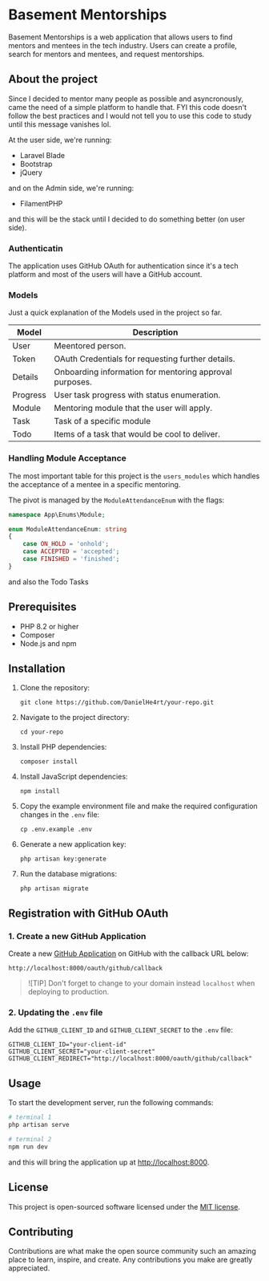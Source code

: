 # Basement Mentorships

Basement Mentorships is a web application that allows users to find mentors and mentees in the tech industry. Users can create a profile, search for mentors and mentees, and request mentorships.


## About the project

Since I decided to mentor many people as possible and asyncronously, came the need of a simple platform to handle that.
FYI this code doesn't follow the best practices and I would not tell you to use this code to study until this message vanishes lol.

At the user side, we're running:

- Laravel Blade
- Bootstrap
- jQuery

and on the Admin side, we're running:

- FilamentPHP

and this will be the stack until I decided to do something better (on user side).

### Authenticatin

The application uses GitHub OAuth for authentication since it's a tech platform and most of the users will have a GitHub account.

### Models

Just a quick explanation of the Models used in the project so far.

| Model    | Description                                             |
|----------|---------------------------------------------------------|
| User     | Meentored person.                                       |
| Token    | OAuth Credentials for requesting further details.       |
| Details  | Onboarding information for mentoring approval purposes. |
| Progress | User task progress with status enumeration.             |
| Module   | Mentoring module that the user will apply.              |
| Task     | Task of a specific module                               |
| Todo     | Items of a task that would be cool to deliver.          |

### Handling Module Acceptance

The most important table for this project is the `users_modules` which handles the acceptance of a mentee in a specific mentoring. 

The pivot is managed by the `ModuleAttendanceEnum` with the flags: 
```php
namespace App\Enums\Module;

enum ModuleAttendanceEnum: string
{
    case ON_HOLD = 'onhold';
    case ACCEPTED = 'accepted';
    case FINISHED = 'finished';
}
```

and also the Todo Tasks

## Prerequisites

- PHP 8.2 or higher
- Composer
- Node.js and npm

## Installation

1. Clone the repository:
    ```
    git clone https://github.com/DanielHe4rt/your-repo.git
    ```

2. Navigate to the project directory:
    ```
    cd your-repo
    ```

3. Install PHP dependencies:
    ```
    composer install
    ```

4. Install JavaScript dependencies:
    ```
    npm install
    ```

5. Copy the example environment file and make the required configuration changes in the `.env` file:
    ```
    cp .env.example .env
    ```

6. Generate a new application key:
    ```
    php artisan key:generate
    ```

7. Run the database migrations:
    ```
    php artisan migrate
    ```
   
## Registration with GitHub OAuth

### 1. Create a new GitHub Application

Create a new [GitHub Application](https://github.com/settings/apps) on GitHub with the callback URL below:

```
http://localhost:8000/oauth/github/callback
```

> ![TIP]
> Don't forget to change to your domain instead `localhost` when deploying to production.

### 2. Updating the `.env` file

Add the `GITHUB_CLIENT_ID` and `GITHUB_CLIENT_SECRET` to the `.env` file:

```
GITHUB_CLIENT_ID="your-client-id"
GITHUB_CLIENT_SECRET="your-client-secret"
GITHUB_CLIENT_REDIRECT="http://localhost:8000/oauth/github/callback"
```

## Usage

To start the development server, run the following commands:

```bash
# terminal 1
php artisan serve
```

```bash
# terminal 2
npm run dev
```

and this will bring the application up at [http://localhost:8000](http://localhost:8000).

## License

This project is open-sourced software licensed under the [MIT license](https://opensource.org/licenses/MIT).

## Contributing

Contributions are what make the open source community such an amazing place to learn, inspire, and create. Any contributions you make are greatly appreciated.
